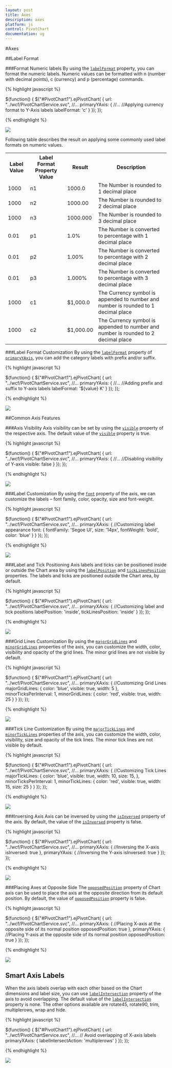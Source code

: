 ```yaml
---
layout: post
title: Axes
description: axes 
platform: js
control: PivotChart
documentation: ug
---
```


#Axes 

##Label Format

###Format Numeric labels
By using the [`labelFormat`](/js/api/ejchart#members:primaryyaxis-labelformat) property, you can format the numeric labels. Numeric values can be formatted with n (number with decimal points), c (currency) and p (percentage) commands.

{% highlight javascript %}

$(function()
{
    $("#PivotChart1").ejPivotChart(
    {
        url: "../wcf/PivotChartService.svc",
        //...
        primaryYAxis:
        {
            //... 
            //Applying currency format to Y-Axis labels
            labelFormat: 'c'
        }
    });
});


{% endhighlight %}

![](Chart-Axes_images/Chart-Axes_img1.png)

Following table describes the result on applying some commonly used label formats on numeric values.

<table>
<tr>
<th>
Label Value</th><th>
Label Format Property Value</th><th>
Result</th><th>
Description</th>
</tr>
<tr><td>
1000</td><td>
n1</td><td>    
1000.0</td><td>
The Number is rounded to 1 decimal place</td>
</tr>
<tr><td>
1000</td><td>
n2</td><td>    
1000.00</td><td>
The Number is rounded to 2 decimal place</td>
</tr>
<tr><td>
1000</td><td>
n3</td><td>    
1000.000</td><td>
The Number is rounded to 3 decimal place</td>
</tr>
<tr><td>
0.01</td><td>
p1</td><td>    
1.0%</td><td>
The Number is converted to percentage with 1 decimal place</td>
</tr>
<tr><td>
0.01</td><td>
p2</td><td>    
1.00%</td><td>
The Number is converted to percentage with 2 decimal place</td>
</tr>
<tr><td>
0.01</td><td>
p3</td><td>    
1.000%</td><td>
The Number is converted to percentage with 3 decimal place</td>
</tr>
<tr><td>
1000</td><td>
c1</td><td>    
$1,000.0</td><td>
The Currency symbol is appended to number and number is rounded to 1 decimal place</td>
</tr>
<tr><td>
1000</td><td>
c2</td><td>    
$1,000.00</td><td>
The Currency symbol is appended to number and number is rounded to 2 decimal place</td>
</tr>
</table>

###Label Format Customization 
By using the [`labelFormat`](/js/api/ejchart#members:primaryyaxis-labelformat) property of [`primaryYAxis`](/js/api/ejchart#members:primaryyaxis), you can add the category labels with prefix and/or suffix. 

{% highlight javascript %}

$(function()
{
    $("#PivotChart1").ejPivotChart(
    {
        url: "../wcf/PivotChartService.svc",
        //...
        primaryYAxis:
        {
            //... 
            //Adding prefix and suffix to Y-axis labels
            labelFormat: '${value} K'
        }
    });
});

{% endhighlight %}

![](Chart-Axes_images/Chart-Axes_img2.png)

##Common Axis Features

###Axis Visibility
Axis visibility can be set by using the [`visible`](/js/api/ejchart#members:primaryyaxis-visible) property of the respective axis. The default value of the [`visible`](/js/api/ejchart#members:primaryyaxis-visible) property is true.

{% highlight javascript %}

$(function()
{
    $("#PivotChart1").ejPivotChart(
    {
        url: "../wcf/PivotChartService.svc",
        //...
        primaryYAxis:
        {
            //... 
            //Disabling visibility of Y-axis
            visible: false
        }
    });
});

{% endhighlight %}

![](Chart-Axes_images/Chart-Axes_img3.png)

###Label Customization
By using the [`font`](/js/api/ejchart#members:primaryxaxis-font) property of the axis, we can customize the labels – font family, color, opacity, size and font-weight.

{% highlight javascript %}

$(function()
{
    $("#PivotChart1").ejPivotChart(
    {
        url: "../wcf/PivotChartService.svc",
        //... 
        primaryXAxis:
        {
            //Customizing label appearance
            font:
            {
                fontFamily: 'Segoe UI',
                size: '14px',
                fontWeight: 'bold',
                color: 'blue'
            }
        }
    });
});

{% endhighlight %}

![](Chart-Axes_images/Chart-Axes_img4.png)

###Label and Tick Positioning
Axis labels and ticks can be positioned inside or outside the Chart area by using the [`labelPosition`](/js/api/ejchart#members:primaryxaxis-labelposition) and [`tickLinesPosition`](/js/api/ejchart#members:primaryxaxis-ticklinesposition) properties. The labels and ticks are positioned outside the Chart area, by default.

{% highlight javascript %}

$(function()
{
    $("#PivotChart1").ejPivotChart(
    {
        url: "../wcf/PivotChartService.svc",
        //... 
        primaryXAxis:
        {
            //Customizing label and tick positions
            labelPosition: 'inside',
            tickLinesPosition: 'inside'
        }
    });
});

{% endhighlight %}

![](Chart-Axes_images/Chart-Axes_img5.png)

###Grid Lines Customization
By using the [`majorGridLines`](/js/api/ejchart#members:primaryxaxis-majorgridlines) and [`minorGridLines`](/js/api/ejchart#members:primaryxaxis-minorgridlines) properties of the axis, you can customize the width, color, visibility and opacity of the grid lines. The minor grid lines are not visible by default.

{% highlight javascript %}

$(function()
{
    $("#PivotChart1").ejPivotChart(
    {
        url: "../wcf/PivotChartService.svc",
        //... 
        primaryXAxis:
        {
            //Customizing Grid Lines
            majorGridLines:
            {
                color: 'blue',
                visible: true,
                width: 5
            },
            minorTicksPerInterval: 1,
            minorGridLines:
            {
                color: 'red',
                visible: true,
                width: 25
            }
        }
    });
});

{% endhighlight %}

![](Chart-Axes_images/Chart-Axes_img6.png)

###Tick Line Customization
By using the [`majorTickLines`](/js/api/ejchart#members:primaryxaxis-majorticklines) and [`minorTickLines`](/js/api/ejchart#members:primaryxaxis-minorgridlines) properties of the axis, you can customize the width, color, visibility, size and opacity of the tick lines. The minor tick lines are not visible by default.

{% highlight javascript %}

$(function()
{
    $("#PivotChart1").ejPivotChart(
    {
        url: "../wcf/PivotChartService.svc",
        //... 
        primaryXAxis:
        {
            //Customizing Tick Lines
            majorTickLines:
            {
                color: 'blue',
                visible: true,
                width: 10,
                size: 15,
            },
            minorTicksPerInterval: 1,
            minorTickLines:
            {
                color: 'red',
                visible: true,
                width: 15,
                size: 25
            }
        }
    });
});

{% endhighlight %}

![](Chart-Axes_images/Chart-Axes_img7.png)

###Inversing Axis
Axis can be inversed by using the [`isInversed`](/js/api/ejchart#members:primaryxaxis-isinversed) property of the axis. By default, the value of the [`isInversed`](/js/api/ejchart#members:primaryyaxis-isinversed) property is false.

{% highlight javascript %}

$(function()
{
    $("#PivotChart1").ejPivotChart(
    {
        url: "../wcf/PivotChartService.svc",
        //... 
        primaryXAxis:
        {
            //Inversing the X-axis
            isInversed: true
        },
        primaryYAxis:
        {
            //Inversing the Y-axis
            isInversed: true
        }
    });
});

{% endhighlight %}

![](Chart-Axes_images/Chart-Axes_img8.png)

###Placing Axes at Opposite Side
The [`opposedPosition`](/js/api/ejchart#members:primaryxaxis-opposedposition) property of Chart axis can be used to place the axis at the opposite direction from its default position. By default, the value of [`opposedPosition`](/js/api/ejchart#members:primaryyaxis-opposedposition) property is false.

{% highlight javascript %}

$(function()
{
    $("#PivotChart1").ejPivotChart(
    {
        url: "../wcf/PivotChartService.svc",
        //... 
        primaryXAxis:
        {
            //Placing X-axis at the opposite side of its normal position
            opposedPosition: true
        },
        primaryYAxis:
        {
            //Placing Y-axis at the opposite side of its normal position
            opposedPosition: true
        }
    });
});

{% endhighlight %}

![](Chart-Axes_images/Chart-Axes_img9.png)

## Smart Axis Labels

When the axis labels overlap with each other based on the Chart dimensions and label size, you can use [`labelIntersection`](/js/api/ejchart#members:primaryxaxis-labelintersectaction) property of the axis to avoid overlapping. The default value of the [`labelIntersection`](/js/api/ejchart#members:primaryxaxis-labelintersectaction) property is none. The other options available are rotate45, rotate90, trim, multiplerows, wrap and hide. 

{% highlight javascript %}

$(function()
{
    $("#PivotChart1").ejPivotChart(
    {
        url: "../wcf/PivotChartService.svc",
        //... 
        // Avoid overlapping of X-axis labels
        primaryXAxis:
        {
            labelIntersectAction: 'multiplerows'
        }
    });
});

{% endhighlight %}

![](Chart-Axes_images/Chart-Axes_img10.png)
